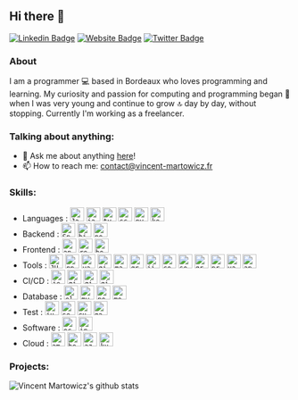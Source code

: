 ## Hi there 👋

<!--
**vmartowicz/vmartowicz** is a ✨ _special_ ✨ repository because its `README.md` (this file) appears on your GitHub profile.

Here are some ideas to get you started:

- 🔭 I’m currently working on ...
- 🌱 I’m currently learning ...
- 👯 I’m looking to collaborate on ...
- 🤔 I’m looking for help with ...
- 💬 Ask me about ...
- 📫 How to reach me: ...
- 😄 Pronouns: ...
- ⚡ Fun fact: ...
-->


[![Linkedin Badge](https://img.shields.io/badge/-Vincent%20Martowicz-0e76a8?style=flat-square&logo=Linkedin&logoColor=white)](https://linkedin.com/in/vincentmartowicz/)
[![Website Badge](https://img.shields.io/badge/My%20Portfolio-3b5998?style=flat-square&logo=google-chrome&logoColor=white)](https://www.vincent-martowicz.fr/portfolio)
[![Twitter Badge](https://img.shields.io/badge/-@vmartowicz-00acee?style=flat-square&logo=Twitter&logoColor=white)](https://twitter.com/vmartowicz)
<br/>

### About

I am a programmer 💻 based in Bordeaux who loves programming and learning. My curiosity and passion for computing and programming began 🚀 when I was very young and continue to grow 🔝 day by day, without stopping.
Currently I'm working as a freelancer.

### Talking about anything:

- 💬 Ask me about anything [here](https://github.com/vmartowicz/vmartowicz/issues/)! 
- 📫 How to reach me: contact@vincent-martowicz.fr

### Skills:

- Languages :
  <code><img height="25" src="https://cdn.jsdelivr.net/gh/devicons/devicon@latest/icons/java/java-original.svg" alt="Java"></code>
  <code><img height="25" src="https://cdn.jsdelivr.net/gh/devicons/devicon@latest/icons/javascript/javascript-original.svg" alt="javascript"></code>
  <code><img height="25" src="https://cdn.jsdelivr.net/gh/devicons/devicon@latest/icons/typescript/typescript-original.svg" alt="typescript"></code>
  <code><img height="25" src="https://cdn.jsdelivr.net/gh/devicons/devicon@latest/icons/scala/scala-original.svg" alt="scala"></code>
  <code><img height="25" src="https://cdn.jsdelivr.net/gh/devicons/devicon@latest/icons/python/python-original.svg" alt="python"></code>
  <code><img height="25" src="https://cdn.jsdelivr.net/gh/devicons/devicon@latest/icons/kotlin/kotlin-original.svg" alt="kotlin"></code>
- Backend :
  <code><img height="25" src="https://cdn.jsdelivr.net/gh/devicons/devicon@latest/icons/spring/spring-original.svg" alt="Spring"></code>
  <code><img height="25" src="https://cdn.jsdelivr.net/gh/devicons/devicon@latest/icons/hibernate/hibernate-original.svg" alt="hibernate"></code>
  <code><img height="25" src="https://cdn.jsdelivr.net/gh/devicons/devicon@latest/icons/nodejs/nodejs-original.svg" alt="node"></code>
- Frontend :
  <code><img height="25" src="https://cdn.jsdelivr.net/gh/devicons/devicon@latest/icons/angular/angular-original.svg" alt="angular"></code>
  <code><img height="25" src="https://cdn.jsdelivr.net/gh/devicons/devicon@latest/icons/react/react-original.svg" alt="react"></code>
  <code><img height="25" src="https://cdn.jsdelivr.net/gh/devicons/devicon@latest/icons/bootstrap/bootstrap-original.svg" alt="bootstrap"></code>
- Tools :
  <code><img height="25" src="https://upload.wikimedia.org/wikipedia/commons/5/56/JHipster-logo.png" alt="JHipster"></code>
  <code><img height="25" src="https://cdn.jsdelivr.net/gh/devicons/devicon@latest/icons/npm/npm-original-wordmark.svg" alt="npm"></code>
  <code><img height="25" src="https://cdn.jsdelivr.net/gh/devicons/devicon@latest/icons/yarn/yarn-original.svg" alt="yarn"></code>
  <code><img height="25" src="https://cdn.jsdelivr.net/gh/devicons/devicon@latest/icons/git/git-original.svg" alt="git"></code>
  <code><img height="25" src="https://cdn.jsdelivr.net/gh/devicons/devicon@latest/icons/maven/maven-original.svg" alt="maven"></code>
  <code><img height="25" src="https://cdn.jsdelivr.net/gh/devicons/devicon@latest/icons/gradle/gradle-original.svg" alt="gradle"></code>
  <code><img height="25" src="https://cdn.jsdelivr.net/gh/devicons/devicon@latest/icons/jira/jira-original.svg" alt="jira"></code>
  <code><img height="25" src="https://cdn.jsdelivr.net/gh/devicons/devicon@latest/icons/confluence/confluence-original.svg" alt="confluence"></code>
  <code><img height="25" src="https://cdn.jsdelivr.net/gh/devicons/devicon@latest/icons/sonarqube/sonarqube-original.svg" alt="sonar"></code>
  <code><img height="25" src="https://cdn.jsdelivr.net/gh/devicons/devicon@latest/icons/grafana/grafana-original.svg" alt="grafana"></code>
  <code><img height="25" src="https://cdn.jsdelivr.net/gh/devicons/devicon@latest/icons/prometheus/prometheus-original.svg" alt="prometheus"></code>
  <code><img height="25" src="https://cdn.jsdelivr.net/gh/devicons/devicon@latest/icons/vault/vault-original.svg" alt="vault"></code>
  <code><img height="25" src="https://cdn.jsdelivr.net/gh/devicons/devicon@latest/icons/apachekafka/apachekafka-original.svg" alt="apachekafka"></code>
- CI/CD :
 <code><img height="25" src="https://cdn.jsdelivr.net/gh/devicons/devicon@latest/icons/jenkins/jenkins-original.svg" alt="jenkins"></code>
 <code><img height="25" src="https://cdn.jsdelivr.net/gh/devicons/devicon@latest/icons/github/github-original.svg" alt="github"></code>
 <code><img height="25" src="https://cdn.jsdelivr.net/gh/devicons/devicon@latest/icons/gitlab/gitlab-original.svg" alt="gitlab"></code>
 <code><img height="25" src="https://cdn.jsdelivr.net/gh/devicons/devicon@latest/icons/githubactions/githubactions-original.svg" alt="githubaction"></code> 
- Database : 
  <code><img height="25" src="https://cdn.jsdelivr.net/gh/devicons/devicon@latest/icons/elasticsearch/elasticsearch-original.svg" alt="elasticsearch"></code>
  <code><img height="25" src="https://cdn.jsdelivr.net/gh/devicons/devicon@latest/icons/mysql/mysql-original.svg" alt="mysql"></code>
  <code><img height="25" src="https://cdn.jsdelivr.net/gh/devicons/devicon@latest/icons/postgresql/postgresql-original.svg" alt="postgresql"></code>
  <code><img height="25" src="https://cdn.jsdelivr.net/gh/devicons/devicon@latest/icons/mongodb/mongodb-original.svg" alt="mongodb"></code>  
- Test :
  <code><img height="25" src="https://cdn.jsdelivr.net/gh/devicons/devicon@latest/icons/junit/junit-original.svg" alt="junit"></code>
  <code><img height="25" src="https://cdn.jsdelivr.net/gh/devicons/devicon@latest/icons/selenium/selenium-original.svg" alt="selenium"></code>
  <code><img height="25" src="https://cdn.jsdelivr.net/gh/devicons/devicon@latest/icons/cucumber/cucumber-plain.svg" alt="cucumber"></code>
  <code><img height="25" src="https://cdn.jsdelivr.net/gh/devicons/devicon@latest/icons/gatling/gatling-original.svg" alt="gatling"></code>
- Software :
  <code><img height="25" src="https://cdn.jsdelivr.net/gh/devicons/devicon@latest/icons/eclipse/eclipse-original.svg" alt="eclipse"></code>
  <code><img height="25" src="https://cdn.jsdelivr.net/gh/devicons/devicon@latest/icons/intellij/intellij-original.svg" alt="intellij"></code>
- Cloud :
  <code><img height="25" src="https://cdn.jsdelivr.net/gh/devicons/devicon@latest/icons/amazonwebservices/amazonwebservices-original-wordmark.svg" alt="amazonwebservices"></code>
  <code><img height="25" src="https://cdn.jsdelivr.net/gh/devicons/devicon@latest/icons/heroku/heroku-original.svg" alt="heroku"></code>
  <code><img height="25" src="https://cdn.jsdelivr.net/gh/devicons/devicon@latest/icons/azuredevops/azuredevops-original.svg" alt="azuredevops"></code>
  <code><img height="25" src="https://cdn.jsdelivr.net/gh/devicons/devicon@latest/icons/kubernetes/kubernetes-original.svg" alt="kubernetes"></code>

### Projects:

![Vincent Martowicz's github stats](https://github-readme-stats.vercel.app/api?username=vmartowicz&count_private=true&hide=contribs&theme=tokyonight)

